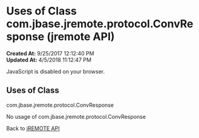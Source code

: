# Uses of Class com.jbase.jremote.protocol.ConvResponse (jremote API)

**Created At:** 9/25/2017 12:12:40 PM  
**Updated At:** 4/5/2018 11:12:47 PM  

<script type="text/javascript"><!--
    try {
        if (location.href.indexOf('is-external=true') == -1) {
            parent.document.title="Uses of Class com.jbase.jremote.protocol.ConvResponse (jremote   API)";
        }
    }
    catch(err) {
    }
//--></script><noscript><div>JavaScript is disabled on your browser.</div></noscript><!-- ========= START OF TOP NAVBAR ======= -->
<!--   -->

<script type="text/javascript"><!--
  allClassesLink = document.getElementById("allclasses_navbar_top");
  if(window==top) {
    allClassesLink.style.display = "block";
  }
  else {
    allClassesLink.style.display = "none";
  }
  //--></script>
<!--   -->
<!-- ========= END OF TOP NAVBAR ========= -->
## Uses of Class
com.jbase.jremote.protocol.ConvResponse

No usage of com.jbase.jremote.protocol.ConvResponse
<!-- ======= START OF BOTTOM NAVBAR ====== -->
<!--   -->


Back to [jREMOTE API](com_jbase_jremote_package-summary)
